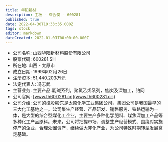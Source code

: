 ```yaml
---
title: 华阳新材
description: 主板 - 综合类 - 600281
published: true
date: 2022-04-30T19:33:35.000Z
tags: stock
editor: markdown
dateCreated: 2022-01-01T00:00:00.000Z
---
```


- 公司名称: 山西华阳新材料股份有限公司
- 股票代码: 600281.SH
- 所在地: 山西 - 太原市
- 成立日期: 1999年02月26日
- 注册资本: 51,440.203万元
- 法定代表人: 冯志武
- 主营业务: 主要产品:氯碱系列，聚氯乙烯系列，焦炭及深加工，铂网
- 公司官网: [www.th600281.cn](www.th600281.cn)
- 公司介绍: 公司的控股股东是太原化学工业集团公司，集团公司是我国最早的三大化工基地之一。公司集生产经营、产品研发、销售服务、铁路运输为一体，是大型的综合型煤化工企业，主要生产多种化学肥料、煤焦深加工产品等多种化工产品原料。未来，公司将把握市场、调整生产经营模式、围绕对实施停产的企业、合理处置资产，继续做大非化产业，为公司特殊时期转型发展奠定基础。


